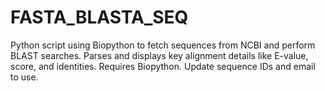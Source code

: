 # FASTA_BLASTA_SEQ
Python script using Biopython to fetch sequences from NCBI and perform BLAST searches. Parses and displays key alignment details like E-value, score, and identities. Requires Biopython. Update sequence IDs and email to use.
